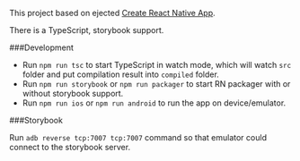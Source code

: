 This project based on ejected [Create React Native App](https://github.com/react-community/create-react-native-app).

There is a TypeScript, storybook support.

###Development

- Run `npm run tsc` to start TypeScript in watch mode, which will watch `src` folder and put compilation result into `compiled` folder.
- Run `npm run storybook` or `npm run packager` to start RN packager with or without storybook support.
- Run `npm run ios` or `npm run android` to run the app on device/emulator.

###Storybook

Run `adb reverse tcp:7007 tcp:7007` command so that emulator could connect to the storybook server.